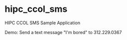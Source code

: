 # hipc_ccol_sms
HIPC CCOL SMS Sample Application

Demo: Send a text message "I'm bored" to 312.229.0367
